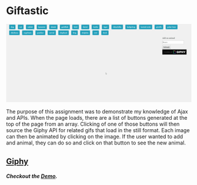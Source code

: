 # Giftastic
![Demo](assets/images/demo.gif)

The purpose of this assignment was to demonstrate my knowledge of Ajax and APIs. When the page loads, there are a list of buttons generated at the top of the page from an array. Clicking of one of those buttons will then source the Giphy API for related gifs that load in the still format. Each image can then be animated by clicking on the image. If the user wanted to add and animal, they can do so and click on that button to see the new animal.

## [Giphy](https//www.gihpy.com)



##### Checkout the [Demo](https://armonkahil.github.io/Giftastic/).


